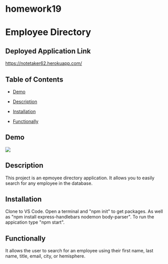 # homework19
# Employee Directory
## Deployed Application Link
https://notetaker62.herokuapp.com/

## Table of Contents 

* [Demo](#demo)

* [Description](#description)

* [Installation](#installation)

* [Functionally](#functionally)

## Demo
![](images/homework19.gif) 

## Description
This project is an epmoyee directory application. It allows you to easily search for any employee in the database.

## Installation
Clone to VS Code. Open a terminal and "npm init" to get packages. As well as "npm install express-handlebars nodemon body-parser". To run the appication type "npm start". 

## Functionally
It allows the user to search for an employee using their first name, last name, title, email, city, or hemisphere.
